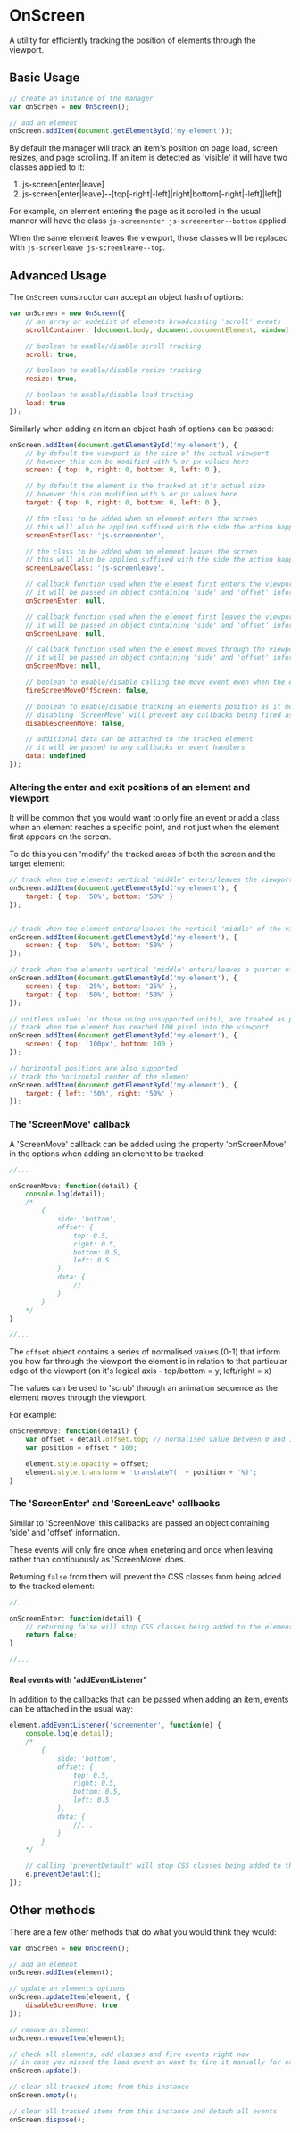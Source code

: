# OnScreen

A utility for efficiently tracking the position of elements through the viewport.


## Basic Usage

```javascript
// create an instance of the manager
var onScreen = new OnScreen();

// add an element
onScreen.addItem(document.getElementById('my-element'));
```


By default the manager will track an item's position on page load, screen resizes, and page scrolling. If an item is detected as 'visible' it will have two classes applied to it:

1. js-screen[enter|leave]
2. js-screen[enter|leave]--[top[-right|-left]|right|bottom[-right|-left]|left|]

For example, an element entering the page as it scrolled in the usual manner will have the class `js-screenenter js-screenenter--bottom` applied. 

When the same element leaves the viewport, those classes will be replaced with `js-screenleave js-screenleave--top`.


## Advanced Usage

The `OnScreen` constructor can accept an object hash of options:

```javascript
var onScreen = new OnScreen({
	// an array or nodeList of elements broadcasting 'scroll' events
	scrollContainer: [document.body, document.documentElement, window],

	// boolean to enable/disable scroll tracking
	scroll: true,

	// boolean to enable/disable resize tracking
	resize: true,

	// boolean to enable/disable load tracking
	load: true
});
```


Similarly when adding an item an object hash of options can be passed:

```javascript
onScreen.addItem(document.getElementById('my-element'), {
	// by default the viewport is the size of the actual viewport
	// however this can be modified with % or px values here
	screen: { top: 0, right: 0, bottom: 0, left: 0 },

	// by default the element is the tracked at it's actual size
	// however this can modified with % or px values here
	target: { top: 0, right: 0, bottom: 0, left: 0 },

	// the class to be added when an element enters the screen
	// this will also be applied suffixed with the side the action happened from
	screenEnterClass: 'js-screenenter',

	// the class to be added when an element leaves the screen
	// this will also be applied suffixed with the side the action happened from
	screenLeaveClass: 'js-screenleave',

	// callback function used when the element first enters the viewport
	// it will be passed an object containing 'side' and 'offset' information
	onScreenEnter: null,

	// callback function used when the element first leaves the viewport
	// it will be passed an object containing 'side' and 'offset' information
	onScreenLeave: null,

	// callback function used when the element moves through the viewport
	// it will be passed an object containing 'side' and 'offset' information
	onScreenMove: null,

	// boolean to enable/disable calling the move event even when the element is not visible
	fireScreenMoveOffScreen: false,

	// boolean to enable/disable tracking an elements position as it moves
	// disabling 'ScreenMove' will prevent any callbacks being fired as the element moves. 
	disableScreenMove: false,

	// additional data can be attached to the tracked element
	// it will be passed to any callbacks or event handlers
	data: undefined
});
```


### Altering the enter and exit positions of an element and viewport

It will be common that you would want to only fire an event or add a class when an element reaches a specific point, and not just when the element first appears on the screen.

To do this you can 'modify' the tracked areas of both the screen and the target element:

```javascript
// track when the elements vertical 'middle' enters/leaves the viewport
onScreen.addItem(document.getElementById('my-element'), {
	target: { top: '50%', bottom: '50%' }
});


// track when the element enters/leaves the vertical 'middle' of the viewport
onScreen.addItem(document.getElementById('my-element'), {
	screen: { top: '50%', bottom: '50%' }
});

// track when the elements vertical 'middle' enters/leaves a quarter of the way into the viewport
onScreen.addItem(document.getElementById('my-element'), {
	screen: { top: '25%', bottom: '25%' },
	target: { top: '50%', bottom: '50%' }
});

// unitless values (or those using unsupported units), are treated as pixel values
// track when the element has reached 100 pixel into the viewport
onScreen.addItem(document.getElementById('my-element'), {
	screen: { top: '100px', bottom: 100 }
});

// horizontal positions are also supported
// track the horizontal center of the element
onScreen.addItem(document.getElementById('my-element'), {
	target: { left: '50%', right: '50%' }
});
```


### The 'ScreenMove' callback

A 'ScreenMove' callback can be added using the property 'onScreenMove' in the options when adding an element to be tracked:

```javascript
//...

onScreenMove: function(detail) {
	console.log(detail);
	/*
		{
			side: 'bottom',
			offset: {
				top: 0.5,
				right: 0.5,
				bottom: 0.5,
				left: 0.5
			},
			data: {
				//...
			}
		}
	*/
}

//...
```

The `offset` object contains a series of normalised values (0-1) that inform you how far through the viewport the element is in relation to that particular edge of the viewport (on it's logical axis - top/bottom = y, left/right = x)

The values can be used to 'scrub' through an animation sequence as the element moves through the viewport.

For example:

```javascript
onScreenMove: function(detail) {
	var offset = detail.offset.top; // normalised value between 0 and 1 when element is visible
	var position = offset * 100;

	element.style.opacity = offset;
	element.style.transform = 'translateY(' + position + '%)';
}
```


### The 'ScreenEnter' and 'ScreenLeave' callbacks

Similar to 'ScreenMove' this callbacks are passed an object containing 'side' and 'offset' information.

These events will only fire once when enetering and once when leaving rather than continuously as 'ScreenMove' does.

Returning `false` from them will prevent the CSS classes from being added to the tracked element:

```javascript
//...

onScreenEnter: function(detail) {
	// returning false will stop CSS classes being added to the element
	return false;
}

//...
```


#### Real events with 'addEventListener'

In addition to the callbacks that can be passed when adding an item, events can be attached in the usual way:

```javascript
element.addEventListener('screenenter', function(e) {
	console.log(e.detail);
	/*
		{
			side: 'bottom',
			offset: {
				top: 0.5,
				right: 0.5,
				bottom: 0.5,
				left: 0.5
			},
			data: {
				//...
			}
		}
	*/

	// calling 'preventDefault' will stop CSS classes being added to the element
	e.preventDefault();
});
```


## Other methods

There are a few other methods that do what you would think they would:

```javascript
var onScreen = new OnScreen();

// add an element
onScreen.addItem(element);

// update an elements options
onScreen.updateItem(element, {
	disableScreenMove: true
});

// remove an element
onScreen.removeItem(element);

// check all elements, add classes and fire events right now
// in case you missed the load event an want to fire it manually for example
onScreen.update();

// clear all tracked items from this instance
onScreen.empty();

// clear all tracked items from this instance and detach all events
onScreen.dispose();
```



